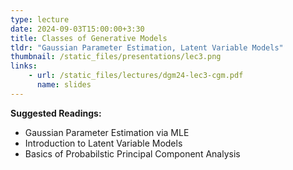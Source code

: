 ```yaml
---
type: lecture
date: 2024-09-03T15:00:00+3:30
title: Classes of Generative Models 
tldr: "Gaussian Parameter Estimation, Latent Variable Models"
thumbnail: /static_files/presentations/lec3.png
links: 
    - url: /static_files/lectures/dgm24-lec3-cgm.pdf
      name: slides
---
```

**Suggested Readings:**
- Gaussian Parameter Estimation via MLE
- Introduction to Latent Variable Models
- Basics of Probabilstic Principal Component Analysis